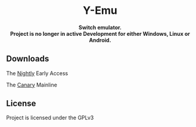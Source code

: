 <h1 align="center">
  <br>
  <b>Y-Emu</b>
  <br>
</h1>

<h4 align="center">Switch emulator.
<br>
Project is no longer in active Development for either Windows, Linux or Android.
</h4>


## Downloads
The [Nightly](https://github.com/kinderdat/Y-Emulator/releases/tag/EarlyAccess) Early Access

The [Canary](https://github.com/kinderdat/Y-Emulator/releases/tag/canary) Mainline 

## License

Project is licensed under the GPLv3
